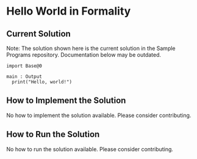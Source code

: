 # Hello World in Formality

## Current Solution

Note: The solution shown here is the current solution in the Sample Programs repository. Documentation below may be outdated.

```Formality
import Base@0

main : Output
  print("Hello, world!")

```

## How to Implement the Solution

No how to implement the solution available. Please consider contributing.

## How to Run the Solution

No how to run the solution available. Please consider contributing.